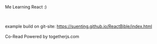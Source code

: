 Me Learning React :)

<br />
<br />
example build on git-site: <a href="https://suenting.github.io/ReactBible/index.html" target='_blank'>https://suenting.github.io/ReactBible/index.html</a>

<br />
<br />
Co-Read Powered by togetherjs.com